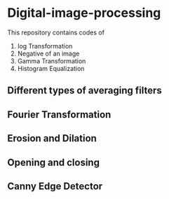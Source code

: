 # Digital-image-processing
This repository contains codes of
1) log Transformation
2) Negative of an image
3) Gamma Transformation
4) Histogram Equalization

## Different types of averaging filters
## Fourier Transformation
## Erosion and Dilation
## Opening and closing
## Canny Edge Detector
